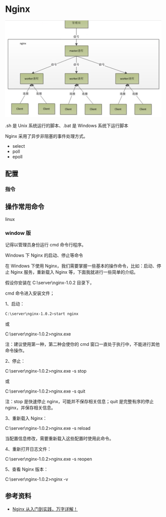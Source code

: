 # Nginx


![](../../.vuepress/public/images/2020-11-09-15-29-17.png)

.sh 是 Unix 系统运行的脚本、.bat 是 Windows 系统下运行脚本

Nginx 采用了异步非阻塞的事件处理方式。

- select
- poll
- epoll

## 配置

### 指令

## 操作常用命令

linux

### window 版

记得以管理员身份运行 cmd 命令行程序。

Windows 下 Nginx 的启动、停止等命令

在 Windows 下使用 Nginx，我们需要掌握一些基本的操作命令，比如：启动、停止 Nginx 服务，重新载入 Nginx 等，下面我就进行一些简单的介绍。

假设你安装在 C:\server\nginx-1.0.2 目录下，

cmd 命令进入安装文件；

1、启动：

```sh
C:\server\nginx-1.0.2>start nginx
```

或

C:\server\nginx-1.0.2>nginx.exe

注：建议使用第一种，第二种会使你的 cmd 窗口一直处于执行中，不能进行其他命令操作。

2、停止：

C:\server\nginx-1.0.2>nginx.exe -s stop

或

C:\server\nginx-1.0.2>nginx.exe -s quit

注：stop 是快速停止 nginx，可能并不保存相关信息；quit 是完整有序的停止 nginx，并保存相关信息。

3、重新载入 Nginx：

C:\server\nginx-1.0.2>nginx.exe -s reload

当配置信息修改，需要重新载入这些配置时使用此命令。

4、重新打开日志文件：

C:\server\nginx-1.0.2>nginx.exe -s reopen

5、查看 Nginx 版本：

C:\server\nginx-1.0.2>nginx -v

## 参考资料

- [Nginx 从入门到实践，万字详解！](https://juejin.im/post/6844904144235413512#heading-12)
